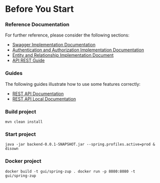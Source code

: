 # Before You Start

### Reference Documentation
For further reference, please consider the following sections:

* [Swagger Implementation Documentation](https://github.com/Gu1lh3rm/api-test/blob/master/document/documentacao-api-com-swagger.pdf)
* [Authentication and Authorization Implementation Documentation](https://github.com/Gu1lh3rm/api-test/blob/master/document/documentacao-autenticacao-e-autorizacao.pdf)
* [Entity and Relationship Implementation Document](https://github.com/Gu1lh3rm/api-test/blob/master/document/entity-relationship-diagram-api.jpeg)
* [API REST Guide](https://github.com/Gu1lh3rm/api-test/blob/master/document/api-rest-guide.pdf)

### Guides
The following guides illustrate how to use some features correctly:
* [REST API Documentation](http://api-test.herokuapp.com/api/swagger-ui.html)
* [REST API Local Documentation](http://localhost:8080/api/swagger-ui.html)

### Build project

``
 mvn clean install
``

### Start project
``
java -jar backend-0.0.1-SNAPSHOT.jar --spring.profiles.active=prod & disown
``

### Docker project
``
docker build -t gui/spring-zup .
docker run -p 8080:8080 -t gui/spring-zup
``